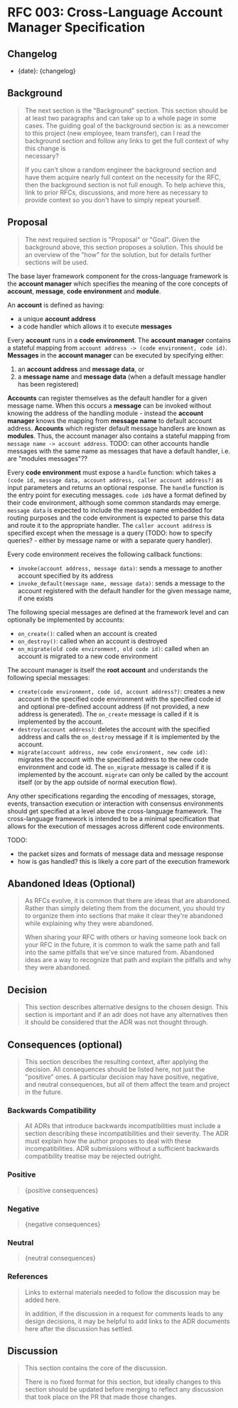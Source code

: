 # RFC 003: Cross-Language Account Manager Specification

## Changelog

* {date}: {changelog}

## Background

> The next section is the "Background" section. This section should be at least two paragraphs and can take up to a whole
> page in some cases. The guiding goal of the background section is: as a newcomer to this project (new employee, team
> transfer), can I read the background section and follow any links to get the full context of why this change is  
> necessary?
>
> If you can't show a random engineer the background section and have them acquire nearly full context on the necessity
> for the RFC, then the background section is not full enough. To help achieve this, link to prior RFCs, discussions, and
> more here as necessary to provide context so you don't have to simply repeat yourself.


## Proposal

> The next required section is "Proposal" or "Goal". Given the background above, this section proposes a solution.
> This should be an overview of the "how" for the solution, but for details further sections will be used.

The base layer framework component for the cross-language framework is the **account manager** which specifies the meaning of the core concepts of **account**, **message**, **code environment** and **module**.

An **account** is defined as having:
* a unique **account address**
* a code handler which allows it to execute **messages**

Every **account** runs in a **code environment**. The **account manager** contains a stateful mapping from `account address -> (code environment, code id)`. **Messages** in the **account manager** can be executed by specifying either:
1. an **account address** and **message data**, or
2. a **message name** and **message data** (when a default message handler has been registered)

**Accounts** can register themselves as the default handler for a given message name. When this occurs a **message** can be invoked without knowing the address of the handling module - instead the **account manager** knows the mapping from **message name** to default account address. **Accounts** which register default message handlers are known as **modules**. Thus, the account manager also contains a stateful mapping from `message name -> account address`. TODO: can other accounts handle messages with the same name as messages that have a default handler, i.e. are "modules messages"?? 

Every **code environment** must expose a `handle` function: which takes a `(code id, message data, account address, caller account address?)` as input parameters and returns an optional response. The `handle` function is the entry point for executing messages. `code id`s have a format defined by their code environment, although some common standards may emerge. `message data` is expected to include the message name embedded for routing purposes and the code environment is expected to parse this data and route it to the appropriate handler. The `caller account address` is specified except when the message is a query (TODO: how to specify queries? - either by message name or with a separate query handler).

Every code environment receives the following callback functions:
* `invoke(account address, message data)`: sends a message to another account specified by its address
* `invoke_default(message name, message data)`: sends a message to the account registered with the default handler for the given message name, if one exists

The following special messages are defined at the framework level and can optionally be implemented by accounts:
* `on_create()`: called when an account is created
* `on_destroy()`: called when an account is destroyed
* `on_migrate(old code environment, old code id)`: called when an account is migrated to a new code environment

The account manager is itself the **root account** and understands the following special messages: 
* `create(code environment, code id, account address?)`: creates a new account in the specified code environment with the specified code id and optional pre-defined account address (if not provided, a new address is generated). The `on_create` message is called if it is implemented by the account.
* `destroy(account address)`: deletes the account with the specified address and calls the `on_destroy` message if it is implemented by the account.
* `migrate(account address, new code environment, new code id)`: migrates the account with the specified address to the new code environment and code id. The `on_migrate` message is called if it is implemented by the account. `migrate` can only be called by the account itself (or by the app outside of normal execution flow).

Any other specifications regarding the encoding of messages, storage, events, transaction execution or interaction with consensus environments should get specified at a level above the cross-language framework. The cross-language framework is intended to be a minimal specification that allows for the execution of messages across different code environments.

TODO:
* the packet sizes and formats of message data and message response
* how is gas handled? this is likely a core part of the execution framework

## Abandoned Ideas (Optional)

> As RFCs evolve, it is common that there are ideas that are abandoned. Rather than simply deleting them from the
> document, you should try to organize them into sections that make it clear they're abandoned while explaining why they
> were abandoned.
>
> When sharing your RFC with others or having someone look back on your RFC in the future, it is common to walk the same
> path and fall into the same pitfalls that we've since matured from. Abandoned ideas are a way to recognize that path
> and explain the pitfalls and why they were abandoned.

## Decision

> This section describes alternative designs to the chosen design. This section
> is important and if an adr does not have any alternatives then it should be
> considered that the ADR was not thought through.

## Consequences (optional)

> This section describes the resulting context, after applying the decision. All
> consequences should be listed here, not just the "positive" ones. A particular
> decision may have positive, negative, and neutral consequences, but all of them
> affect the team and project in the future.

### Backwards Compatibility

> All ADRs that introduce backwards incompatibilities must include a section
> describing these incompatibilities and their severity. The ADR must explain
> how the author proposes to deal with these incompatibilities. ADR submissions
> without a sufficient backwards compatibility treatise may be rejected outright.

### Positive

> {positive consequences}

### Negative

> {negative consequences}

### Neutral

> {neutral consequences}



### References

> Links to external materials needed to follow the discussion may be added here.
>
> In addition, if the discussion in a request for comments leads to any design
> decisions, it may be helpful to add links to the ADR documents here after the
> discussion has settled.

## Discussion

> This section contains the core of the discussion.
>
> There is no fixed format for this section, but ideally changes to this
> section should be updated before merging to reflect any discussion that took
> place on the PR that made those changes.
